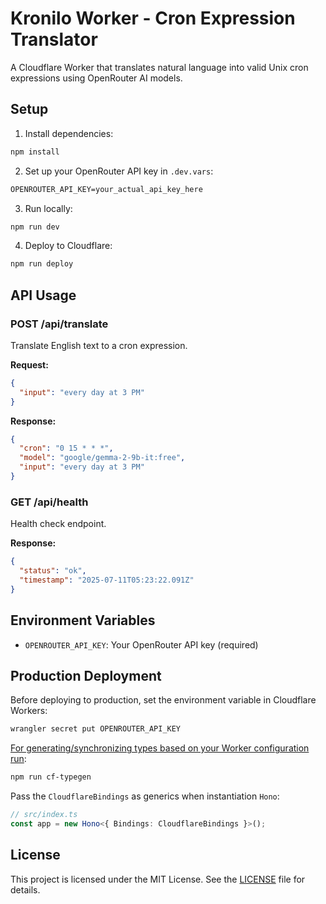 # Kronilo Worker - Cron Expression Translator

A Cloudflare Worker that translates natural language into valid Unix cron expressions using OpenRouter AI models.

## Setup

1. Install dependencies:

```txt
npm install
```

2. Set up your OpenRouter API key in `.dev.vars`:

```txt
OPENROUTER_API_KEY=your_actual_api_key_here
```

3. Run locally:

```txt
npm run dev
```

4. Deploy to Cloudflare:

```txt
npm run deploy
```

## API Usage

### POST /api/translate

Translate English text to a cron expression.

**Request:**

```json
{
  "input": "every day at 3 PM"
}
```

**Response:**

```json
{
  "cron": "0 15 * * *",
  "model": "google/gemma-2-9b-it:free",
  "input": "every day at 3 PM"
}
```

### GET /api/health

Health check endpoint.

**Response:**

```json
{
  "status": "ok",
  "timestamp": "2025-07-11T05:23:22.091Z"
}
```

## Environment Variables

- `OPENROUTER_API_KEY`: Your OpenRouter API key (required)

## Production Deployment

Before deploying to production, set the environment variable in Cloudflare Workers:

```txt
wrangler secret put OPENROUTER_API_KEY
```

[For generating/synchronizing types based on your Worker configuration run](https://developers.cloudflare.com/workers/wrangler/commands/#types):

```txt
npm run cf-typegen
```

Pass the `CloudflareBindings` as generics when instantiation `Hono`:

```ts
// src/index.ts
const app = new Hono<{ Bindings: CloudflareBindings }>();
```

## License

This project is licensed under the MIT License. See the [LICENSE](LICENSE) file for details.
